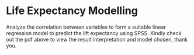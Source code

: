 # Life Expectancy Modelling
Analyze the correlation between variables to form a suitable linear regression model to predict the lift expectancy using SPSS.
Kindly check out the pdf above to view the result interpretation and model chosen, thank you.  
